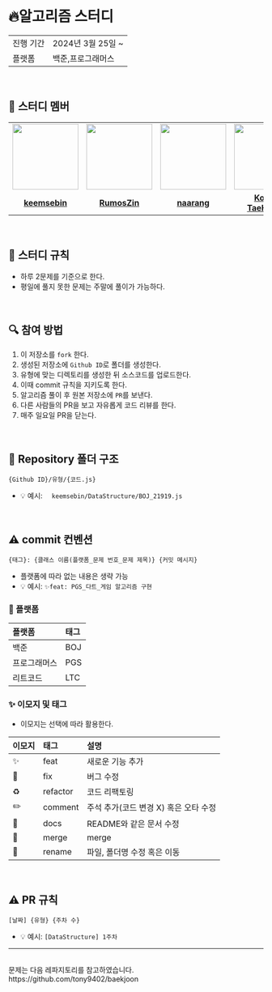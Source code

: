 # 🔥알고리즘 스터디

<table>
  <tr>
    <td>진행 기간</td>
    <td>2024년 3월 25일 ~ </td>
  </tr>
  <tr>
    <td>플랫폼</td>
    <td>백준,프로그래머스</td>
  </tr>

</table>
<br/>

## 🤖 스터디 멤버

<table>
 <tr>
    <td align="center"><a href="https://github.com/keemsebin"><img src="https://avatars.githubusercontent.com/keemsebin" width="130px;" alt=""></a></td>
    <td align="center"><a href="https://github.com/RumosZin"><img src="https://avatars.githubusercontent.com/RumosZin" width="130px;" alt=""></a></td>
    <td align="center"><a href="https://github.com/naarang"><img src="https://avatars.githubusercontent.com/naarang" width="130px;" alt=""></a></td>
    <td align="center"><a href="https://github.com/Kong-TaeHyeon"><img src="https://avatars.githubusercontent.com/Kong-TaeHyeon" width="130px;" alt=""></a></td>
    <td align="center"><a href="https://github.com/JunyuPark1112"><img src="https://avatars.githubusercontent.com/JunyuPark1112" width="130px;" alt=""></a></td>
    <td align="center"><a href="https://github.com/comgongdaeng"><img src="https://avatars.githubusercontent.com/comgongdaeng" width="130px;" alt=""></a></td>
  </tr>
  <tr>
    <td align="center"><a href="https://github.com/keemsebin"><b>keemsebin</b></a></td>
    <td align="center"><a href="https://github.com/RumosZin"><b>RumosZin</b></a></td>
    <td align="center"><a href="https://github.com/naarang"><b>naarang</b></a></td>
    <td align="center"><a href="https://github.com/Kong-TaeHyeon"><b>Kong-TaeHyeon</b></a></td>
    <td align="center"><a href="https://github.com/JunyuPark1112"><b>JunyuPark1112</b></a></td>
    <td align="center"><a href="https://github.com/comgongdaeng"><b>comgongdaeng</b></a></td>
  </tr>
</table>

<br/>

## 📌 스터디 규칙

- 하루 2문제를 기준으로 한다.
- 평일에 풀지 못한 문제는 주말에 풀이가 가능하다.

<br/>

## 🔍 참여 방법

1. 이 저장소를 `fork` 한다.
2. 생성된 저장소에 `Github ID`로 폴더를 생성한다.
3. 유형에 맞는 디렉토리를 생성한 뒤 소스코드를 업로드한다.
4. 이때 commit 규칙을 지키도록 한다.
5. 알고리즘 풀이 후 원본 저장소에 `PR`를 보낸다.
6. 다른 사람들의 PR을 보고 자유롭게 코드 리뷰를 한다.
7. 매주 일요일 PR을 닫는다.

<br/>

## 📁 Repository 폴더 구조

```
{Github ID}/유형/{코드.js}
```

- 💡 예시: `  keemsebin/DataStructure/BOJ_21919.js`

<br/>

## ⚠️ commit 컨벤션

```
{태그}: {클래스 이름(플랫폼_문제 번호_문제 제목)} {커밋 메시지}
```

- 플랫폼에 따라 없는 내용은 생략 가능
- 💡 예시: `✨feat: PGS_다트_게임 알고리즘 구현`

### 🏢 플랫폼

| 플랫폼       | 태그 |
| :----------- | :--- |
| 백준         | BOJ  |
| 프로그래머스 | PGS  |
| 리트코드     | LTC  |

### ✨ 이모지 및 태그

- 이모지는 선택에 따라 활용한다.

| 이모지 | 태그     | 설명                                  |
| :----- | :------- | :------------------------------------ |
| ✨     | feat     | 새로운 기능 추가                      |
| 🐛     | fix      | 버그 수정                             |
| ♻️     | refactor | 코드 리팩토링                         |
| ✏️     | comment  | 주석 추가(코드 변경 X) 혹은 오타 수정 |
| 📝     | docs     | README와 같은 문서 수정               |
| 🔀     | merge    | merge                                 |
| 🚚     | rename   | 파일, 폴더명 수정 혹은 이동           |

<br/>

## ⚠️ PR 규칙

```
[날짜] {유형} {주차 수}
```

- 💡 예시: `[DataStructure] 1주차 `

---

<br/>
문제는 다음 레파지토리를 참고하였습니다. 
https://github.com/tony9402/baekjoon
